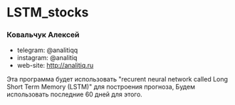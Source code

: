 # LSTM_stocks

### Ковальчук Алексей

- telegram: @analitiqq
- instagram: @analitiq
- web-site: http://analitiq.ru

Эта программа будет использовать "recurent neural network called Long Short Term Memory (LSTM)" для построения прогноза, Будем использовать последние 60 дней для этого.

